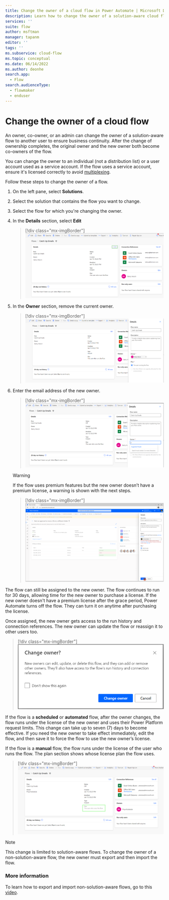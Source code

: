 ```yaml
---
title: Change the owner of a cloud flow in Power Automate | Microsoft Docs
description: Learn how to change the owner of a solution-aware cloud flow in Power Automate.
services: ''
suite: flow
author: msftman
manager: tapanm
editor: ''
tags: ''
ms.subservice: cloud-flow
ms.topic: conceptual
ms.date: 06/14/2022
ms.author: deonhe
search.app: 
  - Flow
search.audienceType: 
  - flowmaker
  - enduser
---
```


# Change the owner of a cloud flow

An owner, co-owner, or an admin can change the owner of a solution-aware flow to another user to ensure business continuity. After the change of ownership completes, the original owner and the new owner both become co-owners of the flow.

You can change the owner to an individual (not a distribution list) or a user account used as a service account. If the flow uses a service account, ensure it's licensed correctly to avoid [multiplexing](/power-platform/admin/power-automate-licensing/faqs#multiplexing).

Follow these steps to change the owner of a flow.

1. On the left pane, select **Solutions**.

1. Select the solution that contains the flow you want to change.

1. Select the flow for which you're changing the owner.

1. In the **Details** section, select **Edit** 

    >[!div class="mx-imgBorder"]
    >![Screenshot showing where the edit button is located in the details section.](media/change-cloud-flow-owner/04084e3f1600f61f723714a54329c54f.png "Edit button on the Details section")

1. In the **Owner** section, remove the current owner.

    >[!div class="mx-imgBorder"]
    >![Screenshot showing the owner section.](media/change-cloud-flow-owner/d8a0028209878ca39c8ab6932a138a3d.png "Owner section")

1. Enter the email address of the new owner.

    >[!div class="mx-imgBorder"]
    >![Screenshot showing where to enter the owner email address.](media/change-cloud-flow-owner/eab1c2f164b2df4c5904e02d77f19814.png "Owner's email address")

   >[!WARNING]
   >If the flow uses premium features but the new owner doesn’t have a premium license, a warning is shown with the next steps.

    >[!div class="mx-imgBorder"]
    >![Screenshot that shows a warning about incorrect license.](media/change-cloud-flow-owner/667f46314ac1b6d6255c0a502589b723.png "Incorrect license warning")

The flow can still be assigned to the new owner. The flow continues to run for 30 days, allowing time for the new owner to purchase a license. If the new owner doesn't have a premium license after the grace period, Power Automate turns off the flow. They can turn it on anytime after purchasing the license. 

Once assigned, the new owner gets access to the run history and connection references. The new owner can update the flow or reassign it to other users too.

>[!div class="mx-imgBorder"]
>![Screenshot that shows confirmation for the owner change.](media/change-cloud-flow-owner/e5cc876b0834b6d166215a8e8941f169.png "Change owner confirmation message")

If the flow is a **scheduled** or **automated** flow, after the owner changes, the flow runs under the license of the new owner and uses their Power Platform request limits. This change can take up to seven (7) days to become effective. If you need the new owner to take effect immediately, edit the flow, and then save it to force the flow to use the new owner’s license.

If the flow is a **manual** flow, the flow runs under the license of the user who runs the flow. The plan section shows whose license plan the flow uses.

>[!div class="mx-imgBorder"]
>![A screenshot that shows the license plan being used.](media/change-cloud-flow-owner/bc757289d2a3f7e6da27acf3d527cc90.png "Plan section showing the license plan being used")

>[!NOTE]
>This change is limited to solution-aware flows. To change the owner of a non-solution-aware flow, the new owner must export and then import the flow.

### More information

To learn how to export and import non-solution-aware flows, go to this [video](https://www.youtube.com/watch?v=K7_xWJvEPUc).

